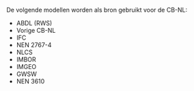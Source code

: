 De volgende modellen worden als bron gebruikt voor de CB-NL:
- ABDL (RWS)
- Vorige CB-NL
- IFC
- NEN 2767-4
- NLCS
- IMBOR
- IMGEO
- GWSW
- NEN 3610